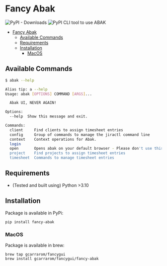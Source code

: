# Fancy Abak

![PyPI - Downloads](https://img.shields.io/pypi/dm/fancy-abak)
![PyPI](https://img.shields.io/pypi/v/fancy-abak?style=flat)
CLI tool to use ABAK

- [Fancy Abak](#fancy-abak)
  - [Available Commands](#available-commands)
  - [Requirements](#requirements)
  - [Installation](#installation)
    - [MacOS](#macos)

## Available Commands

```bash
$ abak --help     

Alias tip: a --help
Usage: abak [OPTIONS] COMMAND [ARGS]...

  Abak UI, NEVER AGAIN!

Options:
  --help  Show this message and exit.

Commands:
  client     Find clients to assign timesheet entries
  config     Group of commands to manage the jiractl command line
  context    Context operations for Abak.
  login
  open       Opens abak on your default browser - Please don't use this :)
  project    Find projects to assign timesheet entries
  timesheet  Commands to manage timesheet entries
```

## Requirements

- (Tested and built using) Python >3.10

## Installation

Package is available in PyPi:

```shell
pip install fancy-abak
```

### MacOS

Package is available in brew:

```shell
brew tap gcarrarom/fancygui
brew install gcarrarom/fancygui/fancy-abak
```
